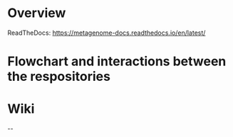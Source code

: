 # Overview
ReadTheDocs: https://metagenome-docs.readthedocs.io/en/latest/

# Flowchart and interactions between the respositories

# Wiki
--
